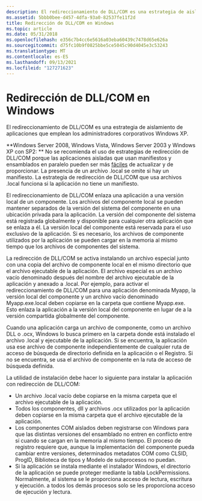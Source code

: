 ```yaml
---
description: El redireccionamiento de DLL/COM es una estrategia de aislamiento de aplicaciones que emplean los administradores corporativos Windows XP.
ms.assetid: 5bbb0bee-d457-4dfa-93a0-82537fe11f2d
title: Redirección de DLL/COM en Windows
ms.topic: article
ms.date: 05/31/2018
ms.openlocfilehash: e356c7b4cc6e5616a03eba60439c7478d65e626a
ms.sourcegitcommit: d75fc10b9f0825bbe5ce5045c90d4045e3c53243
ms.translationtype: MT
ms.contentlocale: es-ES
ms.lasthandoff: 09/13/2021
ms.locfileid: "127271623"
---
```

# <a name="dllcom-redirection-on-windows"></a>Redirección de DLL/COM en Windows

El redireccionamiento de DLL/COM es una estrategia de aislamiento de aplicaciones que emplean los administradores corporativos Windows XP.

**Windows Server 2008, Windows Vista, Windows Server 2003 y Windows XP con SP2: ** No se recomienda el uso de estrategias de redirección de DLL/COM porque las aplicaciones aisladas que usan manifiestos y ensamblados en paralelo pueden ser más [fáciles](about-side-by-side-assemblies-.md) de actualizar y de proporcionar. La presencia de un archivo .local se omite si hay un manifiesto. La estrategia de redirección de DLL/COM que usa archivos .local funciona si la aplicación no tiene un manifiesto.

El redireccionamiento de DLL/COM enlaza una aplicación a una versión local de un componente. Los archivos del componente local se pueden mantener separados de la versión del sistema del componente en una ubicación privada para la aplicación. La versión del componente del sistema está registrada globalmente y disponible para cualquier otra aplicación que se enlaza a él. La versión local del componente está reservada para el uso exclusivo de la aplicación. Si es necesario, los archivos de componente utilizados por la aplicación se pueden cargar en la memoria al mismo tiempo que los archivos de componentes del sistema.

La redirección de DLL/COM se activa instalando un archivo especial junto con una copia del archivo de componente local en el mismo directorio que el archivo ejecutable de la aplicación. El archivo especial es un archivo vacío denominado después del nombre del archivo ejecutable de la aplicación y anexado a .local. Por ejemplo, para activar el redireccionamiento de DLL/COM para una aplicación denominada Myapp, la versión local del componente y un archivo vacío denominado Myapp.exe.local deben copiarse en la carpeta que contiene Myapp.exe. Esto enlaza la aplicación a la versión local del componente en lugar de a la versión compartida globalmente del componente.

Cuando una aplicación carga un archivo de componente, como un archivo DLL o .ocx, Windows lo busca primero en la carpeta donde está instalado el archivo .local y ejecutable de la aplicación. Si se encuentra, la aplicación usa ese archivo de componente independientemente de cualquier ruta de acceso de búsqueda de directorio definida en la aplicación o el Registro. Si no se encuentra, se usa el archivo de componente en la ruta de acceso de búsqueda definida.

La utilidad de instalación debe hacer lo siguiente para instalar la aplicación con redirección de DLL/COM:

-   Un archivo .local vacío debe copiarse en la misma carpeta que el archivo ejecutable de la aplicación.
-   Todos los componentes, dll y archivos .ocx utilizados por la aplicación deben copiarse en la misma carpeta que el archivo ejecutable de la aplicación.
-   Los componentes COM aislados deben registrarse con Windows para que las distintas versiones del ensamblado no entren en conflicto entre sí cuando se cargan en la memoria al mismo tiempo. El proceso de registro requiere que, aunque la implementación del componente pueda cambiar entre versiones, determinados metadatos COM como CLSID, ProgID, Biblioteca de tipos y Modelo de subprocesos no puedan.
-   Si la aplicación se instala mediante el instalador Windows, el directorio de la aplicación se puede proteger mediante la tabla LockPermissions. Normalmente, al sistema se le proporciona acceso de lectura, escritura y ejecución. a todos los demás procesos solo se les proporciona acceso de ejecución y lectura.

 

 




